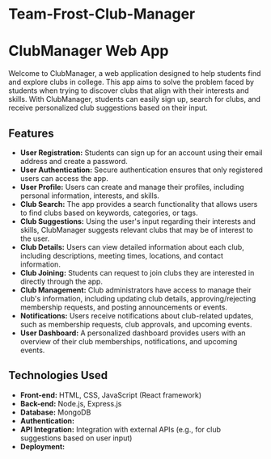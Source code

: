 # Team-Frost-Club-Manager

# ClubManager Web App
Welcome to ClubManager, a web application designed to help students find and explore clubs in college. This app aims to solve the problem faced by students when trying to discover clubs that align with their interests and skills. With ClubManager, students can easily sign up, search for clubs, and receive personalized club suggestions based on their input.

## Features

- **User Registration:** Students can sign up for an account using their email address and create a password.
- **User Authentication:** Secure authentication ensures that only registered users can access the app.
- **User Profile:** Users can create and manage their profiles, including personal information, interests, and skills.
- **Club Search:** The app provides a search functionality that allows users to find clubs based on keywords, categories, or tags.
- **Club Suggestions:** Using the user's input regarding their interests and skills, ClubManager suggests relevant clubs that may be of interest to the user.
- **Club Details:** Users can view detailed information about each club, including descriptions, meeting times, locations, and contact information.
- **Club Joining:** Students can request to join clubs they are interested in directly through the app.
- **Club Management:** Club administrators have access to manage their club's information, including updating club details, approving/rejecting membership requests, and posting announcements or events.
- **Notifications:** Users receive notifications about club-related updates, such as membership requests, club approvals, and upcoming events.
- **User Dashboard:** A personalized dashboard provides users with an overview of their club memberships, notifications, and upcoming events.

## Technologies Used

- **Front-end:** HTML, CSS, JavaScript (React framework)
- **Back-end:** Node.js, Express.js
- **Database:** MongoDB
- **Authentication:** 
- **API Integration:** Integration with external APIs (e.g., for club suggestions based on user input)
- **Deployment:**
